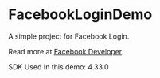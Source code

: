 # FacebookLoginDemo
A simple project for Facebook Login.


Read more at [Facebook Developer](https://developers.facebook.com/docs/swift)


SDK Used In this demo: 4.33.0

